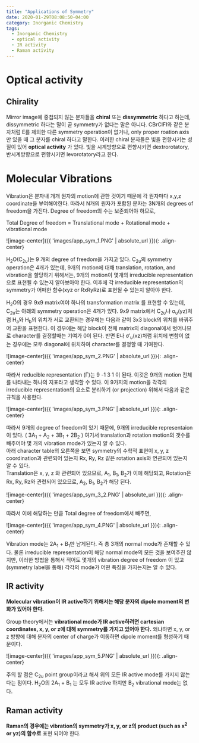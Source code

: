 ```yaml
---
title: "Applications of Symmetry"
date: 2020-01-29T08:08:50-04:00
category: Inorganic Chemistry
tags:
  - Inorganic Chemistry
  - optical activity
  - IR activity
  - Raman activity
---
```


# Optical activity
## Chirality
Mirror image에 중첩되지 않는 분자들을 __chiral__ 또는 __dissymmetric__ 하다고 하는데, dissymmetric 하다는 말이 곧 symmetry가 없다는 말은 아니다. 
CBrClFI와 같은 분자처럼 E를 제외한 다른 symmetry operation이 없거나, only proper roation axis만 있을 때 그 분자를 chiral 하다고 말한다. 이러한 chiral 분자들은 빛을 편향시키는 성질이 있어 __optical activity__ 가 있다. 빛을 시계방향으로 편향시키면 dextrorotatory, 반시계방향으로 편향시키면 levorotatory라고 한다. 


# Molecular Vibrations
Vibration은 분자내 개개 원자의 motion에 관한 것이기 때문에 각 원자마다 x,y,z coordinate을 부여해야한다.
따라서 N개의 원자가 포함된 분자는 3N개의 degrees of freedom을 가진다. Degree of freedom의 수는 보존되어야 하므로,  

<p class="text-center"> Total Degree of freedom = Translational mode + Rotational mode + vibrational mode </p>

![image-center]({{ 'images/app_sym_1.PNG' | absolute_url }}){: .align-center}

H<sub>2</sub>O(C<sub>2υ</sub>)는 9 개의 degree of freedom을 가지고 있다. C<sub>2υ</sub>의 symmetry operation은 4개가 있는데, 
9개의 motion에 대해 translation, rotation, and vibration을 할당하기 위해서는, 9개의 motion이 몇개의 irreducible representation으로 표현될 수 있는지 알아보아야 한다. 이후에 각 irreducible representation의 symmetry가 어떠한 함수(xyz or RxRyRz)로 표현될 수 있는지 알아야 한다.

H<sub>2</sub>O의 경우 9x9 matrix여야 하나의 transformation matrix 를 표현할 수 있는데, C<sub>2υ</sub>는 아래의 symmetry operation은 4개가 있다.
9x9 matrix에서 C<sub>2υ</sub>나 σ<sub>υ</sub>(yz)처럼 H<sub>a</sub>와 H<sub>b</sub>의 위치가 서로 교환되는 경우에는 다음과 같이  3x3 block의 위치를 바꿔주어 교환을 표현한다. 이 경우에는 해당 block이 전체 matrix의 diagonal에서 벗어나므로 character를 결정할때는 기여가 0이 된다.
반면 E나 σ′<sub>υ</sub>(xz)처럼 위치에 변함이 없는 경우에는 모두 diagonal에 위치하여 character를 결정할 때 기여한다.

![image-center]({{ 'images/app_sym_2.PNG' | absolute_url }}){: .align-center}

따라서 reducible representation (Γ)는 9 -1 3 1 이 된다. 이것은 9개의 motion 전체를 나타내는 하나의 지표라고 생각할 수 있다.
이 9가지의 motion을 각각의 irreducible representation의 요소로 분리하기 (or projection) 위해서 다음과 같은 규칙을 사용한다.

![image-center]({{ 'images/app_sym_3.PNG' | absolute_url }}){: .align-center}
 
따라서 9개의 degree of freedom이 있기 때문에, 9개의 irreducible representaion이 있다. ( 3A<sub>1</sub> + A<sub>2</sub> + 3B<sub>1</sub> + 2B<sub>2</sub> ) 여기서 translation과 rotation motion의 갯수를 빼주어야 몇 개의 vibration mode가 있는지 알 수 있다.  
아래 character table의 오른쪽을 보면 symmetry의 수학적 표현이 x, y, z coordination과 관련되어 있는지 Rx, Ry, Rz 같은 rotation axis와 연관되어 있는지 알 수 있다.  
Translation은 x, y, z 와 관련되어 있으므로, A<sub>1</sub>, B<sub>1</sub>, B<sub>2</sub>가 이에 해당되고, Rotation은 Rx, Ry, Rz와 관련되어 있으므로, A<sub>2</sub>, B<sub>1</sub>, B<sub>2</sub>가 해당 된다. 

![image-center]({{ 'images/app_sym_3_2.PNG' | absolute_url }}){: .align-center}

따라서 이에 해당하는 만큼 Total degree of freedom에서 빼주면,  

![image-center]({{ 'images/app_sym_4.PNG' | absolute_url }}){: .align-center}

Vibration mode는 2A<sub>1</sub> + B<sub>1</sub>만 남게된다. 즉 총 3개의 normal mode가 존재할 수 있다.
물론 irreducible representation이 해당 normal mode의 모든 것을 보여주진 않지만, 이러한 방법을 통해서 적어도 몇개의 vibration degree of freedom 이 있고 (symmetry label을 통해) 각각의 mode가 어떤 특징을 가지는지는 알 수 있다.

## IR activity

__Molecular vibration이 IR active하기 위해서는 해당 분자의 dipole moment의 변화가 있어야 한다.__  

Group theory에서는 __vibrational mode가 IR active하려면 cartesian coordinates, x, y, or z에 대해 symmetry를 가지고 있어야 한다.__ 왜냐하면 x, y, or z 방향에 대해 분자의 center of charge가 이동하면 dipole moment를 형성하기 때문이다.  

![image-center]({{ 'images/app_sym_5.PNG' | absolute_url }}){: .align-center}

주의 할 점은 C<sub>2υ</sub> point group이라고 해서 위의 모든 IR active mode를 가지지 않는다는 점이다. 
H<sub>2</sub>O의 2A<sub>1</sub> + B<sub>1</sub> 는 모두 IR active 하지만 B<sub>2</sub> vibrational mode는 없다.

## Raman activity

__Raman의 경우에는 vibration의 symmetry가 x, y, or z의 product (such as x<sup>2</sup> or yz)의 함수로__ 표현 되어야 한다.

